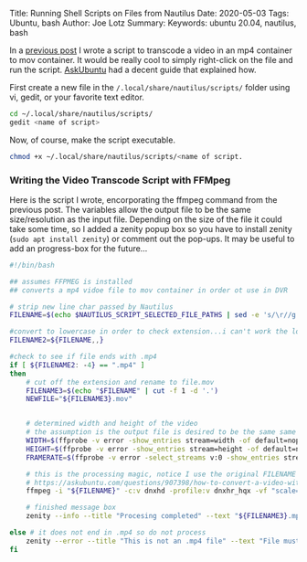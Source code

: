 Title: Running Shell Scripts on Files from Nautilus
Date: 2020-05-03
Tags: Ubuntu, bash
Author: Joe Lotz
Summary:
Keywords: ubuntu 20.04, nautilus, bash

In a [previous post](fmpeg-converting-mp4-videos-to-mov.html) I wrote a script to transcode a video in an mp4 container to mov container. It would be really cool to simply right-click on the file and run the script. [AskUbuntu](https://askubuntu.com/questions/1031807/how-to-integrate-run-as-shell-script-in-right-click-menu-of-file-manager) had a decent guide that explained how.

First create a new file in the `/.local/share/nautilus/scripts/` folder using vi, gedit, or your favorite text editor.

```bash
cd ~/.local/share/nautilus/scripts/
gedit <name of script>
```

Now, of course, make the script executable.

```bash
chmod +x ~/.local/share/nautilus/scripts/<name of script.
```

### Writing the Video Transcode Script with FFMpeg

Here is the script I wrote, encorporating the ffmpeg command from the previous post. The variables allow the output file to be the same size/resolution as the input file. Depending on the size of the file it could take some time, so I added a zenity popup box so you have to install zenity (`sudo apt install zenity`) or comment out the pop-ups. It may be useful to add an progress-box for the future…

```bash
#!/bin/bash

## assumes FFPMEG is installed
## converts a mp4 vidoe file to mov container in order ot use in DVR

# strip new line char passed by Nautilus
FILENAME=$(echo $NAUTILUS_SCRIPT_SELECTED_FILE_PATHS | sed -e 's/\r//g')

#convert to lowercase in order to check extension...i can't work the lowercase into the logic below so this is a work around
FILENAME2=${FILENAME,,}

#check to see if file ends with .mp4
if [ ${FILENAME2: -4} == ".mp4" ]
then
	# cut off the extension and rename to file.mov
	FILENAME3=$(echo "$FILENAME" | cut -f 1 -d '.') 
	NEWFILE="${FILENAME3}.mov"


	# determined width and height of the video
	# the assumption is the output file is desired to be the same same as input	
	WIDTH=$(ffprobe -v error -show_entries stream=width -of default=noprint_wrappers=1:nokey=1 "${FILENAME}")
	HEIGHT=$(ffprobe -v error -show_entries stream=height -of default=noprint_wrappers=1:nokey=1 "${FILENAME}")
	FRAMERATE=$(ffprobe -v error -select_streams v:0 -show_entries stream=avg_frame_rate -of default=noprint_wrappers=1:nokey=1 "${FILENAME}")

	# this is the processing magic, notice I use the original FILENAME variable due to my goofy hack
	# https://askubuntu.com/questions/907398/how-to-convert-a-video-with-ffmpeg-into-the-dnxhd-dnxhr-format
	ffmpeg -i "${FILENAME}" -c:v dnxhd -profile:v dnxhr_hqx -vf "scale=${WIDTH}:${HEIGHT},fps=${FRAMERATE},format=yuv422p10le" -c:a pcm_s16le "${NEWFILE}"

	# finished message box
	zenity --info --title "Procesing completed" --text "${FILENAME3}.mp4 has been transcoded to a .mov file at size ${WIDTH}:${HEIGHT} and framerate=${FRAMERATE}" --width=600

else # it does not end in .mp4 so do not process
	zenity --error --title "This is not an .mp4 file" --text "File must end with extension '.mp4'" --width=600
fi
```

